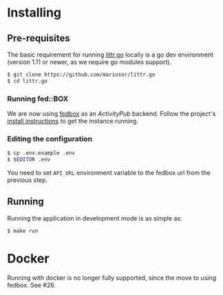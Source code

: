 # Installing

## Pre-requisites

The basic requirement for running [littr.go](https://github.com/mariusor/littr.go) locally is a 
go dev environment (version 1.11 or newer, as we require go modules support). 

```sh
$ git clone https://github.com/mariusor/littr.go
$ cd littr.go
```

### Running fed::BOX

We are now using [fedbox](https://github.com/go-ap/fedbox) as an *ActivityPub* backend.
Follow the project's [install instructions]((https://github.com/go-ap/fedbox/blob/master/doc/INSTALL.md)) to get the instance running. 

### Editing the configuration 

```sh
$ cp .env.example .env
$ $EDITOR .env
```

You need to set `API_URL` environment variable to the fedbox url from the previous step.

## Running 

Running the application in development mode is as simple as: 

```sh
$ make run
```

# Docker

Running with docker is no longer fully supported, since the move to using fedbox. See #26. 

<!--
Go to the littr.go working directory and copy your `.env` file to the docker folder:

```sh
$ cp .env ./docker/
```

In the `docker/.env` file we need to modify the `DB_HOST` value to match the name of the postgres container from the 
[docker/docker-compose.yaml](../docker/docker-compose.yaml). The default is `db`.

Then, as a user in the docker group, just run:
```sh
$ make compose
```
-->
